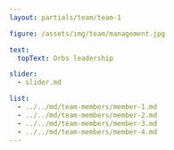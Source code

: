 ```yaml
---
layout: partials/team/team-1

figure: /assets/img/team/management.jpg

text:
  topText: Orbs leadership

slider:
  - slider.md

list:
  - ../../md/team-members/member-1.md
  - ../../md/team-members/member-2.md
  - ../../md/team-members/member-3.md
  - ../../md/team-members/member-4.md
---
```

